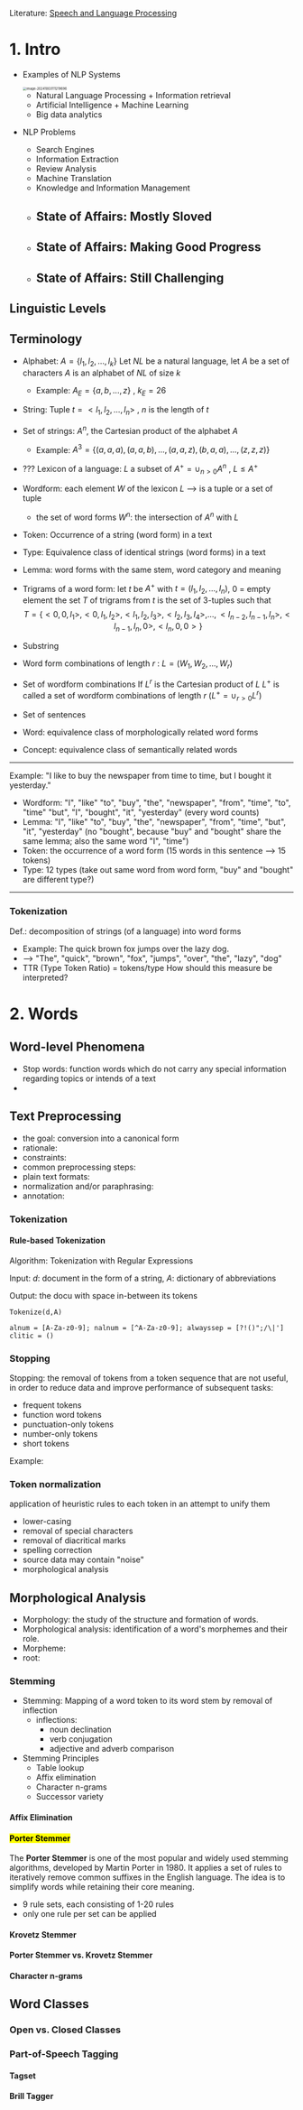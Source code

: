 

Literature: [Speech and Language Processing](https://web.stanford.edu/~jurafsky/slp3/) 

# 1. Intro

- Examples of NLP Systems

  <img src="24ss_nlp_note.assets/image-20241003111219696.png" alt="image-20241003111219696" style="zoom:40%;" />

  - Natural Language Processing + Information retrieval
  - Artificial Intelligence + Machine Learning 
  - Big data analytics

- NLP Problems

  - Search Engines
  - Information Extraction
  - Review Analysis
  - Machine Translation
  - Knowledge and Information Management
  - State of Affairs: Mostly Sloved
    - 
  - State of Affairs: Making Good Progress
    - 
  - State of Affairs: Still Challenging
    - 

## Linguistic Levels

## Terminology

- Alphabet: $A = \{ l_1, l_2, ..., l_k\}$ 
  Let *NL* be a natural language, let *A* be a set of characters
  $A$ is an alphabet of *NL* of size *k* 

  - Example: $A_E = \{a,b,...,z\}$ , $k_E = 26$ 

- String: Tuple $t = <l_1, l_2, ..., l_n>$ , $n$ is the length of $t$ 

- Set of strings: $A^n$, the Cartesian product of the alphabet $A$ 

  - Example: $A^3 = \{(a,a,a), (a,a,b), ..., (a,a,z), (b,a,a),...,(z,z,z)\}$ 

- ??? Lexicon of a language: $L$ a subset of $A^+ = \cup_{n>0}A^n$ , $L ≤ A^+$ 

- Wordform: each element $W$ of the lexicon $L$ --> is a tuple or a set of tuple

  - the set of word forms $W^n$: the intersection of $A^n$ with $L$ 

- Token: Occurrence of a string (word form) in a text

- Type: Equivalence class of identical strings (word forms) in a text

- Lemma: word forms with the same stem, word category and meaning

- Trigrams of a word form: 
  let $t$ be $A^+$ with $t=(l_1,l_2,...,l_n)$, $0$ = empty element
  the set $T$ of trigrams from $t$ is the set of 3-tuples such that
  $$
  T = \{<0,0,l_1>, <0,l_1,l_2>,<l_1,l_2,l_3>,<l_2,l_3,l_4>,...,<l_{n-2},l_{n-1},l_n>,<l_{n-1},l_n,0>,<l_n,0,0>\}
  $$

- Substring

- Word form combinations of length $r$ : $L = (W_1, W_2, ..., W_r)$ 

- Set of wordform combinations
  If $L^r$ is the Cartesian product of $L$
  $L^+$ is called a set of wordform combinations of length $r$ ($L^+ = \cup_{r>0}L^r$) 

- Set of sentences

- Word: equivalence class of morphologically related word forms

- Concept: equivalence class of semantically related words

---

Example: "I like to buy the newspaper from time to time, but I bought it yesterday."

- Wordform: "I", "like" "to", "buy", "the", "newspaper", "from", "time", "to", "time" "but", "I", "bought", "it", "yesterday" (every word counts)
- Lemma: "I", "like" "to", "buy", "the", "newspaper", "from", "time", "but", "it", "yesterday" (no "bought", because "buy" and "bought" share the same lemma; also the same word "I", "time")
- Token: the occurrence of a word form (15 words in this sentence --> 15 tokens)
- Type: 12 types (take out same word from word form, "buy" and "bought" are different type?)

---

### Tokenization

Def.: decomposition of strings (of a language) into word forms

- Example: The quick brown fox jumps over the lazy dog.
- --> "The", "quick", "brown", "fox", "jumps", "over", "the", "lazy", "dog"
- TTR (Type Token Ratio) = tokens/type 
  How should this measure be interpreted?



# 2. Words

## Word-level Phenomena

- Stop words: function words which do not carry any special information regarding topics or intends of a text
- 

## Text Preprocessing

- the goal: conversion into a canonical form
- rationale:
- constraints:
- common preprocessing steps:
- plain text formats:
- normalization and/or paraphrasing:
- annotation:

### Tokenization

#### Rule-based Tokenization

Algorithm: Tokenization with Regular Expressions

Input: $d$: document in the form of a string, $A$: dictionary of abbreviations

Output: the docu with space in-between its tokens

```pseudocode
Tokenize(d,A)

alnum = [A-Za-z0-9]; nalnum = [^A-Za-z0-9]; alwayssep = [?!()";/\|']
clitic = ()
```

### Stopping

Stopping: the removal of tokens from a token sequence that are not useful, in order to reduce data and improve performance of subsequent tasks: 

- frequent tokens
- function word tokens
- punctuation-only tokens
- number-only tokens
- short tokens

Example:

### Token normalization

application of heuristic rules to each token in an attempt to unify them

- lower-casing
- removal of special characters
- removal of diacritical marks
- spelling correction
- source data may contain "noise"
- morphological analysis



## Morphological Analysis

- Morphology: the study of the structure and formation of words.
- Morphological analysis: identification of a word's morphemes and their role.
- Morpheme:
- root: 

### Stemming

- Stemming: Mapping of a word token to its word stem by removal of inflection
  - inflections:
    - noun declination
    - verb conjugation
    - adjective and adverb comparison
- Stemming Principles
  - Table lookup
  - Affix elimination
  - Character n-grams
  - Successor variety

#### Affix Elimination



#### <span style='color:#000000 ; background: #FFFF00; font-size: ;'>  Porter Stemmer </span>

The **Porter Stemmer** is one of the most popular and widely used stemming algorithms, developed by Martin Porter in 1980. It applies a set of rules to iteratively remove common suffixes in the English language. The idea is to simplify words while retaining their core meaning.

- 9 rule sets, each consisting of 1-20 rules
- only one rule per set can be applied

#### Krovetz Stemmer

#### Porter Stemmer vs. Krovetz Stemmer

#### Character n-grams



## Word Classes

### Open vs. Closed Classes

### Part-of-Speech Tagging

#### Tagset

#### Brill Tagger

